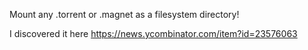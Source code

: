 Mount any .torrent or .magnet as a filesystem directory!

I discovered it here
https://news.ycombinator.com/item?id=23576063
